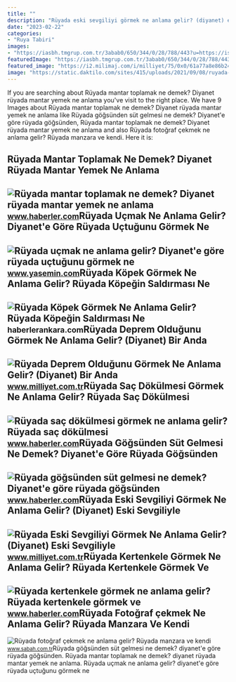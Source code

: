 ```yaml
---
title: ""
description: "Rüyada eski sevgiliyi görmek ne anlama gelir? (diyanet) eski sevgiliyle"
date: "2023-02-22"
categories:
- "Ruya Tabiri"
images:
- "https://iasbh.tmgrup.com.tr/3abab0/650/344/0/28/788/443?u=https://isbh.tmgrup.com.tr/sbh/2021/09/09/ruyada-fotograf-cekmek-ne-anlama-gelir-ruyada-manzara-fotografi-cekmek-ne-demek-1631185686039.jpg"
featuredImage: "https://iasbh.tmgrup.com.tr/3abab0/650/344/0/28/788/443?u=https://isbh.tmgrup.com.tr/sbh/2021/09/09/ruyada-fotograf-cekmek-ne-anlama-gelir-ruyada-manzara-fotografi-cekmek-ne-demek-1631185686039.jpg"
featured_image: "https://i2.milimaj.com/i/milliyet/75/0x0/61a77a8e86b24a0f203e89a3.jpg"
image: "https://static.daktilo.com/sites/415/uploads/2021/09/08/ruyada-kopek-gormek-ne-anlama-gelir-neye-isarettir-6449-1631096590.jpg"
---
```


If you are searching about Rüyada mantar toplamak ne demek? Diyanet rüyada mantar yemek ne anlama you've visit to the right place. We have 9 Images about Rüyada mantar toplamak ne demek? Diyanet rüyada mantar yemek ne anlama like Rüyada göğsünden süt gelmesi ne demek? Diyanet'e göre rüyada göğsünden, Rüyada mantar toplamak ne demek? Diyanet rüyada mantar yemek ne anlama and also Rüyada fotoğraf çekmek ne anlama gelir? Rüyada manzara ve kendi. Here it is:

Rüyada Mantar Toplamak Ne Demek? Diyanet Rüyada Mantar Yemek Ne Anlama
----------------------------------------------------------------------

 ![Rüyada mantar toplamak ne demek? Diyanet rüyada mantar yemek ne anlama](https://i.hbrcdn.com/haber/2021/03/30/ruyada-mantar-toplamak-ne-demek-diyanet-ruyada-14030005_2795_amp.jpg) <small>www.haberler.com</small>Rüyada Uçmak Ne Anlama Gelir? Diyanet'e Göre Rüyada Uçtuğunu Görmek Ne
----------------------------------------------------------------------

 ![Rüyada uçmak ne anlama gelir? Diyanet'e göre rüyada uçtuğunu görmek ne](https://i12.haber7.net/haber/haber7/photos/2021/16/ruyada_ucmak_ne_anlama_gelir_diyanete_gore_ruyada_uctugunu_gormek_ne_demek_ruyada_havalanmak_1619221522_3423.jpg) <small>www.yasemin.com</small>Rüyada Köpek Görmek Ne Anlama Gelir? Rüyada Köpeğin Saldırması Ne
-----------------------------------------------------------------

 ![Rüyada Köpek Görmek Ne Anlama Gelir? Rüyada Köpeğin Saldırması Ne](https://static.daktilo.com/sites/415/uploads/2021/09/08/ruyada-kopek-gormek-ne-anlama-gelir-neye-isarettir-6449-1631096590.jpg) <small>haberlerankara.com</small>Rüyada Deprem Olduğunu Görmek Ne Anlama Gelir? (Diyanet) Bir Anda
-----------------------------------------------------------------

 ![Rüyada Deprem Olduğunu Görmek Ne Anlama Gelir? (Diyanet) Bir Anda](https://i2.milimaj.com/i/milliyet/75/0x0/61a77a8e86b24a0f203e89a3.jpg) <small>www.milliyet.com.tr</small>Rüyada Saç Dökülmesi Görmek Ne Anlama Gelir? Rüyada Saç Dökülmesi
-----------------------------------------------------------------

 ![Rüyada saç dökülmesi görmek ne anlama gelir? Rüyada saç dökülmesi](https://i.hbrcdn.com/haber/2020/11/06/ruyada-sac-dokulmesi-gormek-ruyada-sac-dokulmesi-13718524_1512_m.jpg) <small>www.haberler.com</small>Rüyada Göğsünden Süt Gelmesi Ne Demek? Diyanet'e Göre Rüyada Göğsünden
----------------------------------------------------------------------

 ![Rüyada göğsünden süt gelmesi ne demek? Diyanet'e göre rüyada göğsünden](https://i.hbrcdn.com/haber/2022/10/05/ruyada-gogsunden-sut-gelmesi-ne-anlama-gelir-15335330_6420_amp.jpg) <small>www.haberler.com</small>Rüyada Eski Sevgiliyi Görmek Ne Anlama Gelir? (Diyanet) Eski Sevgiliyle
-----------------------------------------------------------------------

 ![Rüyada Eski Sevgiliyi Görmek Ne Anlama Gelir? (Diyanet) Eski Sevgiliyle](https://i2.milimaj.com/i/milliyet/75/0x0/61a7743a86b24a0f203e8929.jpg) <small>www.milliyet.com.tr</small>Rüyada Kertenkele Görmek Ne Anlama Gelir? Rüyada Kertenkele Görmek Ve
---------------------------------------------------------------------

 ![Rüyada kertenkele görmek ne anlama gelir? Rüyada kertenkele görmek ve](https://i.hbrcdn.com/haber/2020/10/21/ruyada-kertenkele-gormek-ne-anlama-gelir-ruyada-13681653_7166_amp.jpg) <small>www.haberler.com</small>Rüyada Fotoğraf çekmek Ne Anlama Gelir? Rüyada Manzara Ve Kendi
---------------------------------------------------------------

 ![Rüyada fotoğraf çekmek ne anlama gelir? Rüyada manzara ve kendi](https://iasbh.tmgrup.com.tr/3abab0/650/344/0/28/788/443?u=https://isbh.tmgrup.com.tr/sbh/2021/09/09/ruyada-fotograf-cekmek-ne-anlama-gelir-ruyada-manzara-fotografi-cekmek-ne-demek-1631185686039.jpg) <small>www.sabah.com.tr</small>Rüyada göğsünden süt gelmesi ne demek? diyanet'e göre rüyada göğsünden. Rüyada mantar toplamak ne demek? diyanet rüyada mantar yemek ne anlama. Rüyada uçmak ne anlama gelir? diyanet'e göre rüyada uçtuğunu görmek ne

